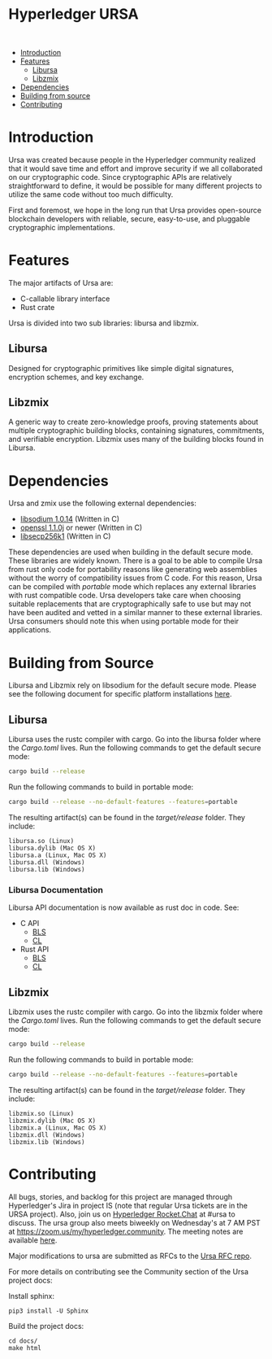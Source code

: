 <p align="center"><h1>Hyperledger URSA</h1></p><br> 

- [Introduction](#introduction)
- [Features](#features)
    - [Libursa](#Libursa)
    - [Libzmix](#libzmix)
- [Dependencies](#dependencies)
- [Building from source](#building-from-source)
- [Contributing](#contributing)

# Introduction

Ursa was created because people in the Hyperledger community realized that it
would save time and effort and improve security if we all collaborated on our
cryptographic code. Since cryptographic APIs are relatively straightforward to
define, it would be possible for many different projects to utilize the same
code without too much difficulty.

First and foremost, we hope in the long run that Ursa provides open-source
blockchain developers with reliable, secure, easy-to-use, and pluggable
cryptographic implementations.

# Features

The major artifacts of Ursa are:

- C-callable library interface
- Rust crate

Ursa is divided into two sub libraries: libursa and libzmix.

## Libursa

Designed for cryptographic primitives like simple digital signatures, encryption
schemes, and key exchange.

## Libzmix

A generic way to create zero-knowledge proofs, proving statements
about multiple cryptographic building blocks, containing signatures,
commitments, and verifiable encryption. Libzmix uses many of the building blocks
found in Libursa.

# Dependencies

Ursa and zmix use the following external dependencies:

- [libsodium
  1.0.14](https://download.libsodium.org/libsodium/releases/old/libsodium-1.0.14.tar.gz)
  (Written in C)
- [openssl 1.1.0j](https://www.openssl.org/source/openssl-1.1.0j.tar.gz) or
  newer (Written in C)
- [libsecp256k1](https://github.com/bitcoin-core/secp256k1) (Written in C)

These dependencies are used when building in the default secure mode. These
libraries are widely known.  There is a goal to be able to compile Ursa from
rust only code for portability reasons like generating web assemblies without
the worry of compatibility issues from C code. For this reason, Ursa can be
compiled with *portable* mode which replaces any external libraries with rust
compatible code. Ursa developers take care when choosing suitable replacements
that are cryptographically safe to use but may not have been audited and vetted
in a similar manner to these external libraries. Ursa consumers should note this
when using portable mode for their applications.

# Building from Source

Libursa and Libzmix rely on libsodium for the default
secure mode. Please see the following document for specific platform
installations [here](docs/build-enviroment.md).

## Libursa

Libursa uses the rustc compiler with cargo. Go into the libursa
folder where the *Cargo.toml* lives.  Run the following commands to get the
default secure mode:
```bash
cargo build --release
```

Run the following commands to build in portable mode:

```bash
cargo build --release --no-default-features --features=portable
```

The resulting artifact(s) can be found in the *target/release* folder. They
include:

    libursa.so (Linux)
    libursa.dylib (Mac OS X)
    libursa.a (Linux, Mac OS X)
    libursa.dll (Windows)
    libursa.lib (Windows)

### Libursa Documentation

Libursa API documentation is now available as rust doc in code. See:
* C API
    - [BLS](./libursa/src/ffi/bls.rs)
    - [CL](./libursa/src/ffi/cl/)
* Rust API
    - [BLS](./libursa/src/bls/mod.rs)
    - [CL](./libursa/src/cl)

## Libzmix

Libzmix uses the rustc compiler with cargo. Go into the libzmix folder where the
*Cargo.toml* lives.  Run the following commands to get the default secure mode:
```bash
cargo build --release
```

Run the following commands to build in portable mode:

```bash
cargo build --release --no-default-features --features=portable
```

The resulting artifact(s) can be found in the *target/release* folder. They
include:

    libzmix.so (Linux)
    libzmix.dylib (Mac OS X)
    libzmix.a (Linux, Mac OS X)
    libzmix.dll (Windows)
    libzmix.lib (Windows)
    
# Contributing

All bugs, stories, and backlog for this project are managed through
Hyperledger's Jira in project IS (note that regular Ursa tickets are in the URSA
project). Also, join us on [Hyperledger
Rocket.Chat](https://chat.hyperledger.org) at #ursa to discuss. The ursa group
also meets biweekly on Wednesday's at 7 AM PST at
https://zoom.us/my/hyperledger.community. The meeting notes are available
[here](https://docs.google.com/document/d/1Z_8o8k_PFRM4XfZyv9jH1_-IyN0CsCMI2JlrGsCX378/edit).

Major modifications to ursa are submitted as RFCs to the [Ursa RFC
repo](https://github.com/hyperledger/ursa-rfcs). 

For more details on contributing see the Community section of the Ursa project docs:

Install sphinx:
```
pip3 install -U Sphinx
```
Build the project docs:
```
cd docs/
make html
```
